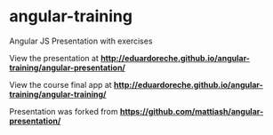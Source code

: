 # angular-training
Angular JS Presentation with exercises

View the presentation at **http://eduardoreche.github.io/angular-training/angular-presentation/**

View the course final app at **http://eduardoreche.github.io/angular-training/angular-training/**

Presentation was forked from **https://github.com/mattiash/angular-presentation/**



